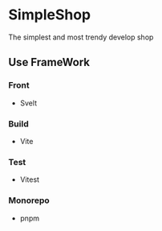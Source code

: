 # SimpleShop
The simplest and most trendy develop shop

## Use FrameWork
### Front
- Svelt

### Build
- Vite

### Test
- Vitest

### Monorepo
- pnpm
